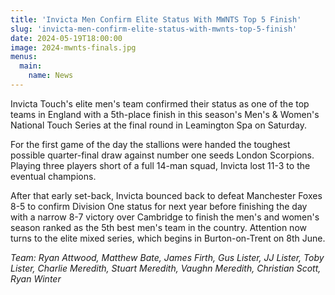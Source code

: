 ```yaml
---
title: 'Invicta Men Confirm Elite Status With MWNTS Top 5 Finish'
slug: 'invicta-men-confirm-elite-status-with-mwnts-top-5-finish'
date: 2024-05-19T18:00:00
image: 2024-mwnts-finals.jpg
menus:
  main:
    name: News
---
```

Invicta Touch's elite men's team confirmed their status as one of the top teams in England with
a 5th-place finish in this season's Men's &amp; Women's National Touch Series at the final round
in Leamington Spa on Saturday.
<!--more-->
For the first game of the day the stallions were handed the toughest possible quarter-final draw
against number one seeds London Scorpions. Playing three players short of a full 14-man squad,
Invicta lost 11-3 to the eventual champions.

After that early set-back, Invicta bounced back to defeat Manchester Foxes 8-5 to confirm Division
One status for next year before finishing the day with a narrow 8-7 victory over Cambridge to
finish the men's and women's season ranked as the 5th best men's team in the country. Attention now
turns to the elite mixed series, which begins in Burton-on-Trent on 8th June.

*Team: Ryan Attwood, Matthew Bate, James Firth, Gus Lister, JJ Lister, Toby Lister, Charlie Meredith,
Stuart Meredith, Vaughn Meredith, Christian Scott, Ryan Winter*
